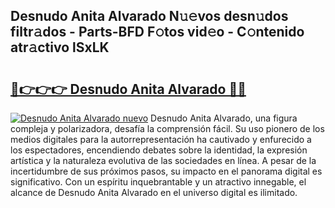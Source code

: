 ## Desnudo Anita Alvarado N𝚞𝚎vos desn𝚞dos filtr𝚊dos - Parts-BFD F𝚘tos vid𝚎o - C𝚘ntenido atr𝚊ctivo lSxLK

# <h2><a href="http://mbccaml.tromn.icu/?c=Desnudo+Anita+Alvarado">🔗👉👉👉 Desnudo Anita Alvarado 🔗🔗</a></h2>

[![Desnudo Anita Alvarado nuevo](https://i.imgur.com/pEAQMta.gif)](http://mbccaml.tromn.icu/?c=Desnudo+Anita+Alvarado)
Desnudo Anita Alvarado, una figura compleja y polarizadora, desafía la comprensión fácil. Su uso pionero de los medios digitales para la autorrepresentación ha cautivado y enfurecido a los espectadores, encendiendo debates sobre la identidad, la expresión artística y la naturaleza evolutiva de las sociedades en línea. A pesar de la incertidumbre de sus próximos pasos, su impacto en el panorama digital es significativo. Con un espíritu inquebrantable y un atractivo innegable, el alcance de Desnudo Anita Alvarado en el universo digital es ilimitado.
